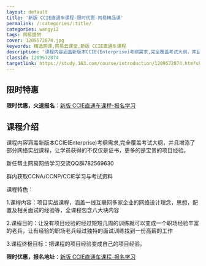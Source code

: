 ```yaml
---
layout: default
title: '新版 CCIE直通车课程-限时优惠-网易精品课'
permalink: /:categories/:title/
categories: wangyi2
tags: 网易提供
cover: 1209572874.jpg
keywords: 精选网课,网易云课堂,新版 CCIE直通车课程
description: '课程内容涵盖新版本CCIE(Enterprise)考纲需求,完全覆盖考试大纲，并且增添了部分网络实战课程，让学员获得的不'
classid: 1209572874
targetlink: https://study.163.com/course/introduction/1209572874.htm?share=1&shareId=1025206652&utm_campaign=share&utm_medium=iphoneShare&utm_source=&utm_u=1025206652
---
```


## 限时特惠

**限时优惠，火速报名**：[新版 CCIE直通车课程-报名学习](https://study.163.com/course/introduction/1209572874.htm?share=1&shareId=1025206652&utm_campaign=share&utm_medium=iphoneShare&utm_source=&utm_u=1025206652)

## 课程介绍

课程内容涵盖新版本CCIE(Enterprise)考纲需求,完全覆盖考试大纲，并且增添了部分网络实战课程，让学员获得的不仅仅是证书，更多的是宝贵的项目经验。

新任帮主网易网络学习交流QQ群782569630

群内获取CCNA/CCNP/CCIE学习与考试资料

课程特色： 

1.课程内容：项目实战课程，涵盖一线互联网多家企业的网络设计理念，思想，配置及相关面试的经验等，全课程包含八大块内容  

2.课程目的：让没有项目经验的经过短短几周的训练就可以变成一个职场经验丰富的老兵，让有经验的职场老兵经过独特的面试训练找到一份高薪的工作 

3.课程终极目标：把课程的项目经验变成自己的项目经验。

**限时优惠，报名地址**：[新版 CCIE直通车课程-报名学习](https://study.163.com/course/introduction/1209572874.htm?share=1&shareId=1025206652&utm_campaign=share&utm_medium=iphoneShare&utm_source=&utm_u=1025206652)

